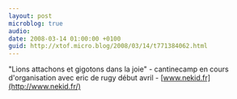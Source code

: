 ```yaml
---
layout: post
microblog: true
audio: 
date: 2008-03-14 01:00:00 +0100
guid: http://xtof.micro.blog/2008/03/14/t771384062.html
---
```

"Lions attachons et gigotons dans la joie" - cantinecamp en cours d'organisation avec eric de rugy début avril - [www.nekid.fr](http://www.nekid.fr/)
